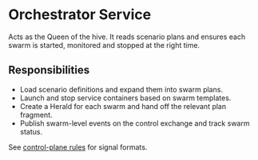 # Orchestrator Service

Acts as the Queen of the hive. It reads scenario plans and ensures each swarm is started, monitored and stopped at the right time.

## Responsibilities
- Load scenario definitions and expand them into swarm plans.
- Launch and stop service containers based on swarm templates.
- Create a Herald for each swarm and hand off the relevant plan fragment.
- Publish swarm-level events on the control exchange and track swarm status.

See [control-plane rules](../docs/rules/control-plane-rules.md) for signal formats.

